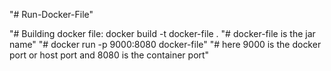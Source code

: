 "# Run-Docker-File" 

"# Building docker file: docker build -t docker-file .
"# docker-file is the jar name"
"# docker run -p 9000:8080 docker-file"
"# here 9000 is the docker port or host port and 8080 is the container port"
